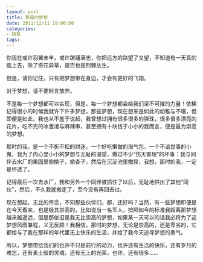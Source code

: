 ```yaml
---
layout: post
title: 那是的梦想
date: 2011/12/11 19:00:00
categories: 
- 随笔
tags: 
---
```


你现在或许羽翼未丰，或许踌躇满志，你把远方的路望了又望，不知道有一天真的踏上去，除了奇花异草，是否也是荆棘丛生。

但是，请你记住，只有把梦想带在身边，才会有更好的飞翔。

对于梦想，请不要轻言放弃。

不是每一个梦想都可以实现，但是，每一个梦想都会给我们坚不可摧的力量！依稀记得很小的时候我就许下许多梦想，那些梦想，现在想来是如此的幼稚与不堪，但即便是如此，我也从不羞于说起，我曾想过拥有很多很多的弹珠，很多很多漂亮的花片，吃不完的冰激凌与麻辣串，甚至拥有十块钱于小小的我而言，便是最为崇高的梦想。

那时的我，是一个不折不扣的财迷，一个好吃懒做的淘气包，一个不谙世事的小鬼，我为了内心里小小的梦想与无耻的渴望，做过不少“伤天害理”的坏事：我与同伴去水厂的果园里偷桃子，偷杏子，然后在沉淀池里撒尿，我想，那时的我，一定是坏透了。

记得最后一次去水厂，我和另外一个同伴被抓住了以后，无耻地供出了其他“同伙”，然后，不久我就搬走了，至今没有再回去过。

现在想起，无比的怀念，不知那些伙伴们，都，还好吗？当然，有一些梦想即便是在今天看来，也是极其崇高的，比如说当一名军人，按照如今的标准我距离那梦想越来越遥远，但是那依旧是我无比崇高的梦想，如果某一天可以的话我必将为了这梦想风雨兼程，义无反顾！我相信，那时的梦想，无论是崇高的，还是卑劣的，它都给与了我在那样的年代里无上快乐的生活，并给了我今天追寻梦想的勇气。

所以，梦想带给我们的也许不只是前行的动力，也许还有生活的快乐，还有岁月的难忘，还有勇士般的灵魂，还有无上的光荣，也许，还有很多……
